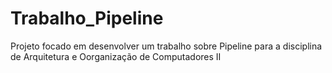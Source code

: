 # Trabalho_Pipeline
 Projeto focado em desenvolver um trabalho sobre Pipeline para a disciplina de Arquitetura e Oorganização de Computadores II
